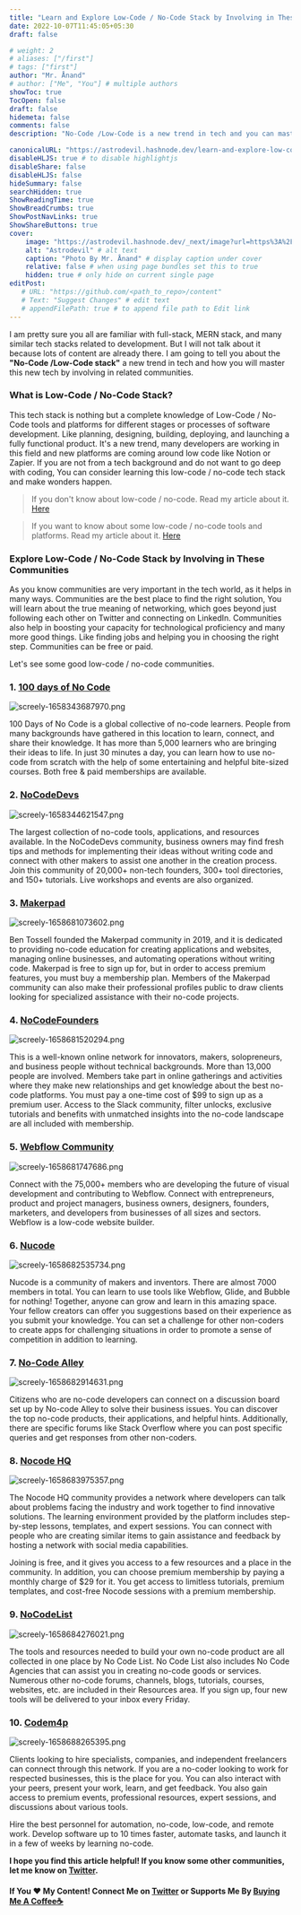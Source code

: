 ```yaml
---
title: "Learn and Explore Low-Code / No-Code Stack by Involving in These Communities"
date: 2022-10-07T11:45:05+05:30
draft: false

# weight: 2
# aliases: ["/first"]
# tags: ["first"]
author: "Mr. Ånand"
# author: ["Me", "You"] # multiple authors
showToc: true
TocOpen: false
draft: false
hidemeta: false
comments: false
description: "No-Code /Low-Code is a new trend in tech and you can master this new tech by involving in communities."

canonicalURL: "https://astrodevil.hashnode.dev/learn-and-explore-low-code-no-code-stack-by-involving-in-these-communities"
disableHLJS: true # to disable highlightjs
disableShare: false
disableHLJS: false
hideSummary: false
searchHidden: true
ShowReadingTime: true
ShowBreadCrumbs: true
ShowPostNavLinks: true
ShowShareButtons: true
cover:
    image: "https://astrodevil.hashnode.dev/_next/image?url=https%3A%2F%2Fcdn.hashnode.com%2Fres%2Fhashnode%2Fimage%2Fupload%2Fv1661194155801%2FDgk_eSQ2f.png%3Fw%3D1600%26h%3D840%26fit%3Dcrop%26crop%3Dentropy%26auto%3Dcompress%2Cformat%26format%3Dwebp&w=3840&q=75" # image path/url
    alt: "Astrodevil" # alt text
    caption: "Photo By Mr. Ånand" # display caption under cover
    relative: false # when using page bundles set this to true
    hidden: true # only hide on current single page
editPost:
   # URL: "https://github.com/<path_to_repo>/content"
   # Text: "Suggest Changes" # edit text
   # appendFilePath: true # to append file path to Edit link
---
```


I am pretty sure you all are familiar with full-stack, MERN stack, and many similar tech stacks related to development. But I will not talk about it because lots of content are already there. I am going to tell you about the **"No-Code /Low-Code stack"** a new trend in tech and how you will master this new tech by involving in related communities.


### What is Low-Code / No-Code Stack?
This tech stack is nothing but a complete knowledge of Low-Code / No-Code tools and platforms for different stages or processes of software development. Like planning, designing, building, deploying, and launching a fully functional product. It's a new trend, many developers are working in this field and new platforms are coming around low code like Notion or Zapier. If you are not from a tech background and do not want to go deep with coding, You can consider learning this low-code / no-code tech stack and make wonders happen.

>If you don't know about low-code / no-code. Read my article about it. [Here](https://blog.flycode.com/say-no-to-coding-introduction-to-low-code-no-code)

>If you want to know about some low-code / no-code tools and platforms. Read my article about it. [Here](https://astrodevil.hashnode.dev/40-no-codelow-code-tools-and-resources-for-developers-in-2022)

### Explore Low-Code / No-Code Stack by Involving in These Communities
As you know communities are very important in the tech world, as it helps in many ways. Communities are the best place to find the right solution, You will learn about the true meaning of networking, which goes beyond just following each other on Twitter and connecting on LinkedIn. Communities also help in boosting your capacity for technological proficiency and many more good things. Like finding jobs and helping you in choosing the right step. Communities can be free or paid.

Let's see some good low-code / no-code communities.

### 1. [100 days of No Code](https://www.100daysofnocode.com/)

![screely-1658343687970.png](https://cdn.hashnode.com/res/hashnode/image/upload/v1658343702106/0ESyvsbwB.png)

100 Days of No Code is a global collective of no-code learners. People from many backgrounds have gathered in this location to learn, connect, and share their knowledge. It has more than 5,000 learners who are bringing their ideas to life. In just 30 minutes a day, you can learn how to use no-code from scratch with the help of some entertaining and helpful bite-sized courses. Both free & paid memberships are available.

### 2. [NoCodeDevs](https://www.nocodedevs.com/)

![screely-1658344621547.png](https://cdn.hashnode.com/res/hashnode/image/upload/v1658344630762/-EGrY86-R.png)

The largest collection of no-code tools, applications, and resources available. In the NoCodeDevs community, business owners may find fresh tips and methods for implementing their ideas without writing code and connect with other makers to assist one another in the creation process. Join this community of 20,000+ non-tech founders, 300+ tool directories, and 150+ tutorials. Live workshops and events are also organized.

### 3. [Makerpad](https://www.makerpad.co/)

![screely-1658681073602.png](https://cdn.hashnode.com/res/hashnode/image/upload/v1658681083559/M8tNPQuIi.png)

Ben Tossell founded the Makerpad community in 2019, and it is dedicated to providing no-code education for creating applications and websites, managing online businesses, and automating operations without writing code. Makerpad is free to sign up for, but in order to access premium features, you must buy a membership plan. Members of the Makerpad community can also make their professional profiles public to draw clients looking for specialized assistance with their no-code projects.

### 4. [NoCodeFounders](https://nocodefounders.com/)

![screely-1658681520294.png](https://cdn.hashnode.com/res/hashnode/image/upload/v1658681528172/pf4qwZEqD.png)

This is a well-known online network for innovators, makers, solopreneurs, and business people without technical backgrounds. More than 13,000 people are involved. Members take part in online gatherings and activities where they make new relationships and get knowledge about the best no-code platforms. You must pay a one-time cost of $99 to sign up as a premium user. Access to the Slack community, filter unlocks, exclusive tutorials and benefits with unmatched insights into the no-code landscape are all included with membership.

### 5. [Webflow Community](https://webflow.com/community)

![screely-1658681747686.png](https://cdn.hashnode.com/res/hashnode/image/upload/v1658681757620/JUGE94LtW.png)

Connect with the 75,000+ members who are developing the future of visual development and contributing to Webflow. Connect with entrepreneurs, product and project managers, business owners, designers, founders, marketers, and developers from businesses of all sizes and sectors. Webflow is a low-code website builder.

### 6. [Nucode](https://www.nucode.co/)

![screely-1658682535734.png](https://cdn.hashnode.com/res/hashnode/image/upload/v1658682616350/eeRNqFLVt.png)

Nucode is a community of makers and inventors. There are almost 7000 members in total. You can learn to use tools like Webflow, Glide, and Bubble for nothing! Together, anyone can grow and learn in this amazing space. Your fellow creators can offer you suggestions based on their experience as you submit your knowledge. You can set a challenge for other non-coders to create apps for challenging situations in order to promote a sense of competition in addition to learning.

### 7. [No-Code Alley](https://www.nocodealley.com/)

![screely-1658682914631.png](https://cdn.hashnode.com/res/hashnode/image/upload/v1658682924797/IBAXq-yzP.png)

Citizens who are no-code developers can connect on a discussion board set up by No-code Alley to solve their business issues. You can discover the top no-code products, their applications, and helpful hints. Additionally, there are specific forums like Stack Overflow where you can post specific queries and get responses from other non-coders.

### 8. [Nocode HQ](https://nocodehq.com/)

![screely-1658683975357.png](https://cdn.hashnode.com/res/hashnode/image/upload/v1658683982834/Ywz55tcXw.png)


The Nocode HQ community provides a network where developers can talk about problems facing the industry and work together to find innovative solutions. The learning environment provided by the platform includes step-by-step lessons, templates, and expert sessions. You can connect with people who are creating similar items to gain assistance and feedback by hosting a network with social media capabilities.

Joining is free, and it gives you access to a few resources and a place in the community. In addition, you can choose premium membership by paying a monthly charge of $29 for it. You get access to limitless tutorials, premium templates, and cost-free Nocode sessions with a premium membership.

### 9. [NoCodeList](https://nocodelist.co/)

![screely-1658684276021.png](https://cdn.hashnode.com/res/hashnode/image/upload/v1658684448037/kBO3wAG2R.png)

The tools and resources needed to build your own no-code product are all collected in one place by No Code List. No Code List also includes No Code Agencies that can assist you in creating no-code goods or services. Numerous other no-code forums, channels, blogs, tutorials, courses, websites, etc. are included in their Resources area. If you sign up, four new tools will be delivered to your inbox every Friday.

### 10. [Codem4p](https://codemap.io/)

![screely-1658688265395.png](https://cdn.hashnode.com/res/hashnode/image/upload/v1658688272649/gu0qrjCCQ.png)

Clients looking to hire specialists, companies, and independent freelancers can connect through this network. If you are a no-coder looking to work for respected businesses, this is the place for you. You can also interact with your peers, present your work, learn, and get feedback. You also gain access to premium events, professional resources, expert sessions, and discussions about various tools.

Hire the best personnel for automation, no-code, low-code, and remote work. Develop software up to 10 times faster, automate tasks, and launch it in a few of weeks by learning no-code.

**I hope you find this article helpful! If you know some other communities, let me know on [Twitter](https://mobile.twitter.com/Astrodevil_).**



#### If You ❤️ My Content! Connect Me on  [Twitter](https://mobile.twitter.com/Astrodevil_) or Supports Me By [Buying Me A Coffee☕](https://www.buymeacoffee.com/Astrodevil)


